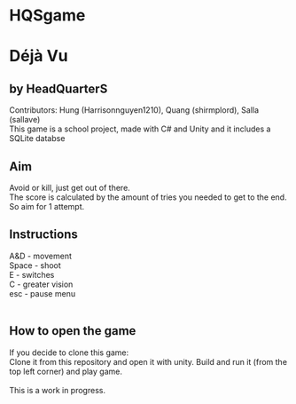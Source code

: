 # HQSgame

<h1> Déjà Vu </h1>
<h2> by HeadQuarterS </h2>
Contributors: Hung (Harrisonnguyen1210), Quang (shirmplord), Salla (sallave)
<br>
This game is a school project, made with C# and Unity and it includes a SQLite databse
<br>
<h2> Aim </h2>
Avoid or kill, just get out of there. <br>
The score is calculated by the amount of tries you needed to get to the end. So aim for 1 attempt. <br>
<h2> Instructions </h2>
A&D - movement <br>
Space - shoot <br>
E - switches <br>
C - greater vision <br>
esc - pause menu <br>
<br>
<h2> How to open the game </h2>
If you decide to clone this game:
<br>
Clone it from this repository and open it with unity. Build and run it (from the top left corner) and play game.
<br>
<br>
This is a work in progress.
